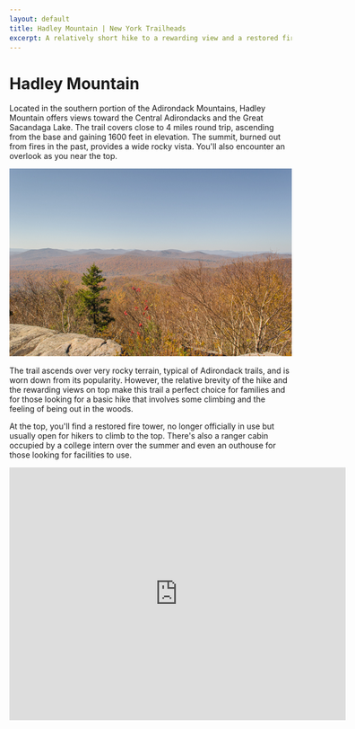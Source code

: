 ```yaml
---
layout: default
title: Hadley Mountain | New York Trailheads
excerpt: A relatively short hike to a rewarding view and a restored fire tower
---
```


<h1>Hadley Mountain</h1>

<p>Located in the southern portion of the Adirondack Mountains, Hadley Mountain offers views toward the Central Adirondacks and the Great Sacandaga Lake. The trail covers close to 4 miles round trip, ascending from the base and gaining 1600 feet in elevation. The summit, burned out from fires in the past, provides a wide rocky vista. You'll also encounter an overlook as you near the top.</p>

<img src="/img/hadleymountain.jpg" alt="Hadley Mountain">

<p>The trail ascends over very rocky terrain, typical of Adirondack trails, and is worn down from its popularity. However, the relative brevity of the hike and the rewarding views on top make this trail a perfect choice for families and for those looking for a basic hike that involves some climbing and the feeling of being out in the woods.</p>

<p>At the top, you'll find a restored fire tower, no longer officially in use but usually open for hikers to climb to the top. There's also a ranger cabin occupied by a college intern over the summer and even an outhouse for those looking for facilities to use.</p>

<div class="google-maps">
	<iframe src="https://www.google.com/maps/embed?pb=!1m18!1m12!1m3!1d5372.577489252043!2d-73.95418568984338!3d43.37370150984455!2m3!1f0!2f0!3f0!3m2!1i1024!2i768!4f13.1!3m3!1m2!1s0x0000000000000000%3A0x396103b27966cf98!2sHadley+Mountain+Trail+Head+Parking+Lot!5e1!3m2!1sen!2sus!4v1461419318546" width="600" height="450" frameborder="0" style="border:0" allowfullscreen></iframe>
</div>